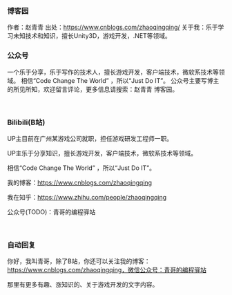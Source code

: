 ### 博客园

作者：赵青青     出处：https://www.cnblogs.com/zhaoqingqing/
关于我：乐于学习未知技术和知识，擅长Unity3D，游戏开发，.NET等领域。
      

### 公众号

一个乐于分享，乐于写作的技术人，擅长游戏开发，客户端技术，微软系技术等领域。
相信“Code Change The World” ，所以“Just Do IT”。
公众号主要写博主的所见所知，欢迎留言评论，更多信息请搜索：赵青青 博客园。

​      

### Bilibili(B站)

UP主目前在广州某游戏公司就职，担任游戏研发工程师一职。

UP主乐于分享知识，擅长游戏开发，客户端技术，微软系技术等领域。

相信“Code Change The World” ，所以“Just Do IT”。

我的博客：https://www.cnblogs.com/zhaoqingqing

我在知乎：https://www.zhihu.com/people/zhaoqingqing

公众号(TODO)：青哥的编程驿站

​       



### 自动回复

你好，我叫青哥，除了B站，你还可以关注我的博客：https://www.cnblogs.com/zhaoqingqing，微信公众号：青哥的编程驿站

那里有更多有趣、涨知识的、关于游戏开发的文字内容。 